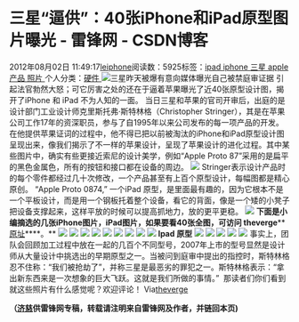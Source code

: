 
# 三星“逼供”：40张iPhone和iPad原型图片曝光 - 雷锋网 - CSDN博客


2012年08月02日 11:49:17[leiphone](https://me.csdn.net/leiphone)阅读数：5925标签：[ipad																](https://so.csdn.net/so/search/s.do?q=ipad&t=blog)[iphone																](https://so.csdn.net/so/search/s.do?q=iphone&t=blog)[三星																](https://so.csdn.net/so/search/s.do?q=三星&t=blog)[apple																](https://so.csdn.net/so/search/s.do?q=apple&t=blog)[产品																](https://so.csdn.net/so/search/s.do?q=产品&t=blog)[照片																](https://so.csdn.net/so/search/s.do?q=照片&t=blog)[
							](https://so.csdn.net/so/search/s.do?q=产品&t=blog)[
																					](https://so.csdn.net/so/search/s.do?q=apple&t=blog)个人分类：[硬件																](https://blog.csdn.net/leiphone/article/category/877730)
[
																								](https://so.csdn.net/so/search/s.do?q=apple&t=blog)
[
				](https://so.csdn.net/so/search/s.do?q=三星&t=blog)
[
			](https://so.csdn.net/so/search/s.do?q=三星&t=blog)
[
		](https://so.csdn.net/so/search/s.do?q=iphone&t=blog)
[
	](https://so.csdn.net/so/search/s.do?q=ipad&t=blog)
![](http://www.leiphone.com/wp-content/uploads/2012/08/apple-iphone23-150x150.jpg)三星昨天被爆有意向媒体曝光自己被禁庭审证据
 引起法官勃然大怒；可它厉害之处的还在于逼着苹果曝光了近40张原型设计图，揭开了iPhone 和 iPad 不为人知的一面。
当日三星和苹果的官司开审后，出庭的是设计部门工业设计师克里斯托弗·斯特林格（Christopher Stringer），其是在苹果公司工作17年的资深职员，参与了自1995年以来公司发布的每一项产品的开发。
在他提供苹果证词的过程中，他不得已把以前被淘汰的iPhone和iPad原型设计图呈现出来，像我们揭示了不一样的苹果设计，呈现了苹果设计的进化过程。其中某些图片中，确实有些更接近索尼的设计美学，例如“Apple Proto 87”采用的是扁平的黑色金属色，所有的按钮和接口都在设备的周边。
![](http://www.leiphone.com/wp-content/uploads/2012/08/apple-iphone16-300x105.jpg)
Stringer表示设计产品时的每个零件都经过几十次修改，一个产品甚至有上百个原型设计，每幅图都是精心原创。
“Apple Proto 0874,” 一个iPad 原型，是里面最有趣的，因为它根本不是一个平板设计，而是用一个钢板托着整个设备，看它的背面，像是一个矮的小凳子把设备支撑起来，这样平放的时候可以提高抓地力，放的更平更稳。
![](http://www.leiphone.com/wp-content/uploads/2012/08/apple-ipad3-300x94.jpg)
**下面是小编摘选的几张iPhone图片，iPad图片，如果要看40张全图，可访问 theverge****[原址](http://www.theverge.com/2012/7/31/3209913/apple-iphone-ipad-prototypes-new-samsung-trial-pictures)****。**
![](http://www.leiphone.com/wp-content/uploads/2012/08/apple-iphone1.jpg)
![](http://www.leiphone.com/wp-content/uploads/2012/08/apple-iphone3.jpg)
![](http://www.leiphone.com/wp-content/uploads/2012/08/apple-iphon5.jpg)
![](http://www.leiphone.com/wp-content/uploads/2012/08/apple-iphone7.jpg)
![](http://www.leiphone.com/wp-content/uploads/2012/08/apple-iphone9.jpg)
![](http://www.leiphone.com/wp-content/uploads/2012/08/apple-iphone11.jpg)
![](http://www.leiphone.com/wp-content/uploads/2012/08/apple-iphone15.jpg)
![](http://www.leiphone.com/wp-content/uploads/2012/08/apple-iphone18.jpg)
![](http://www.leiphone.com/wp-content/uploads/2012/08/apple-iphone28.jpg)
**Ipad 原型**
![](http://www.leiphone.com/wp-content/uploads/2012/08/apple-ipad8.jpg)
![](http://www.leiphone.com/wp-content/uploads/2012/08/apple-ipad3.jpg)
![](http://www.leiphone.com/wp-content/uploads/2012/08/apple-ipad4.jpg)
![](http://www.leiphone.com/wp-content/uploads/2012/08/apple-ipad5.jpg)
![](http://www.leiphone.com/wp-content/uploads/2012/08/apple-ipad7.jpg)
事实上，团队会回顾加工过程中放在一起的几百个不同型号，2007年上市的型号显然是设计师从大量设计中挑选出的早期原型之一。当被问到庭审中提出的指控时，斯特林格忍不住称：“我们被抢劫了”，并称三星是最恶劣的罪犯之一。斯特林格表示：“拿出新东西来是一次想象的巨大飞跃。这就是我们所做的事情。”  那读者们你们看到就这些照片有什么感觉呢？欢迎评论！
Via[theverge](http://www.theverge.com/2012/7/31/3209913/apple-iphone-ipad-prototypes-new-samsung-trial-pictures)

**（****[济慈](http://www.leiphone.com/author/emerson)****供****雷锋网****专稿，转载请注明来自雷锋网及作者，并链回本页)**

